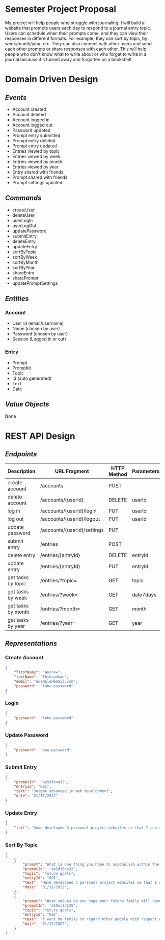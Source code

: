 # Semester Project Proposal

My project will help people who struggle with journaling. I will build a website that prompts users each day to respond to a journal entry topic. Users can schedule when their prompts come, and they can view their responses in different formats. For example, they can sort by topic, by week/month/year, etc. They can also connect with other users and send each other prompts or share responses with each other. This will help people who don't know what to write about or who forget to write in a journal because it's tucked away and forgotten on a bookshelf.


# Domain Driven Design

## *Events*

* Account created
* Account deleted
* Account logged in
* Account logged out
* Password updated
* Prompt entry submitted
* Prompt entry deleted
* Prompt entry updated
* Entries viewed by topic
* Entries viewed by week
* Entries viewed by month
* Entries viewed by year
* Entry shared with friends
* Prompt shared with friends
* Prompt settings updated

## *Commands*

* createUser
* deleteUser
* userLogIn
* userLogOut
* updatePassword
* submitEntry
* deleteEntry
* updateEntry
* sortByTopic
* sortByWeek
* sortByMonth
* sortByYear
* shareEntry
* sharePrompt
* updatePromptSettings

## *Entities*

### Account

* User id (email/username)
* Name (chosen by user)
* Password (chosen by user)
* Session (Logged in or out)

### Entry

* Prompt
* PromptId
* Topic
* Id (auto generated)
* Text
* Date

## *Value Objects*
None


# REST API Design

## *Endpoints*

| Description | URL Fragment | HTTP Method | Parameters | Representations |
| ----------- | ------------ | ----------- | ---------- | --------------- |
| create account | /accounts | POST |                   | Create Account  |
| delete account | /accounts/{userId} | DELETE | userId |                 |
| log in | /accounts/{userId}/login | PUT | userId      | Login           |
| log out | /accounts/{userId}/logout | PUT | userId    |                 |
| update password | /accounts/{userId}/settings | PUT | | Update Password |
| submit entry | /entries    | POST |                   | Submit Entry    |
| delete entry | /entries/{entryId} | DELETE | entryId  |                 |
| update entry | /entries/{entryId} | PUT | entryId     | Update Entry    |
| get tasks by topic | /entries/?topic= | GET | topic   | Sort by Topic   |
| get tasks by week | /entries/?week= | GET | date7days |                 |
| get tasks by month | /entries/?month= | GET | month    |                 |
| get tasks by year | /entries/?year= | GET | year      |                 |


## *Representations*

### Create Account
```json
{
    "firstName": "Andrew",
    "lastName": "Thibaudeau",
    "email": "example@email.com",
    "password": "fake-password"
}
```

### Login
```json
{
    "password": "fake-password"
}
```

### Update Password
```json
{
    "password": "new-password"
}
```

### Submit Entry
```json
{
    "promptId": "ae5df8n432",
    "entryId": "001",
    "text": "Become advanced in web development",
    "date": "01/11/2022"
}
```

### Update Entry
```json
{
    "text": "Have developed 3 personal project websites so that I can show employers my work."
}
```

### Sort By Topic
```json
[
    {
        "prompt": "What is one thing you hope to accomplish within the next year and why?",
        "promptId": "ae5df8n432",
        "topic": "future goals",
        "entryId": "001",
        "text": "Have developed 3 personal project websites so that I can show employers my work.",
        "date": "01/11/2022",
    },
    {
        "prompt": "What values do you hope your future family will have?",
        "promptId": "dk8ei3a239",
        "topic": "future goals",
        "entryId": "002",
        "text": "I want my family to regard other people with respect and be kind. I want my kids to instinctively stand up for their friends and serve others whenever someone needs help.",
        "date": "01/12/2022",
    }
]
```
